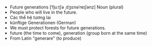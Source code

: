 - Future generations	[ˈfjuːtʃə ˌdʒɛnəˈreɪʃənz]	Noun (plural)	
- People who will live in the future.
- Các thế hệ tương lai
- künftige Generationen (German)
- We must protect forests for future generations.
- future (the time to come), generation (group born at the same time)
- From Latin "generare" (to produce)